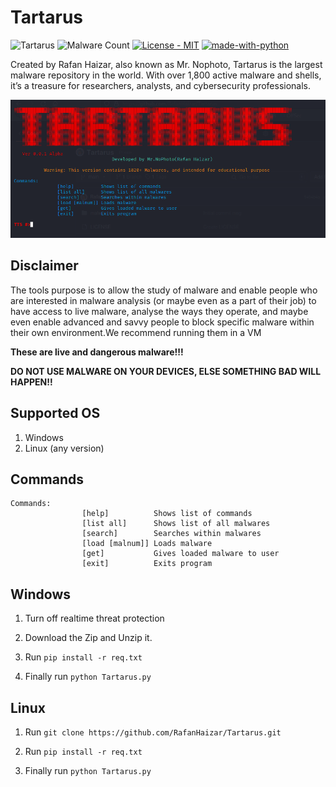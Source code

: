 Tartarus
=============
![Tartarus](https://img.shields.io/badge/Tartarus-0.0.1%20Alpha-grey?labelColor=780606&style=plastic)
![Malware Count](https://img.shields.io/badge/Malware%20Count-1820-grey?labelColor=green&style=plastic)
[![License - MIT](https://img.shields.io/badge/License-MIT-blue)](https://raw.githubusercontent.com/RafanHaizar/AttendanceApp/main/LICENSE)
[![made-with-python](https://img.shields.io/badge/Made%20with-Python-1f425f.svg)](https://www.python.org/)

Created by Rafan Haizar, also known as Mr. Nophoto, Tartarus is the largest malware repository in the world. With over 1,800 active malware and shells, it’s a treasure for researchers, analysts, and cybersecurity professionals.

![alt text](https://github.com/RafanHaizar/Tartarus/blob/main/insight1.png)

## Disclaimer
The tools purpose is to allow the study of malware and enable people who are interested in malware analysis (or maybe even as a part of their job) to have access to live malware, analyse the ways they operate, and maybe even enable advanced and savvy  people to block specific malware within their own environment.We recommend running them in a VM

**These are live and dangerous malware!!!**

**DO NOT USE MALWARE ON YOUR DEVICES, ELSE SOMETHING BAD WILL HAPPEN!!**



## Supported OS
<ol>
  <li>Windows</li>
  <li>Linux (any version)</li>
</ol> 

## Commands
```
Commands: 
                [help]          Shows list of commands
                [list all]      Shows list of all malwares
                [search]        Searches within malwares
                [load [malnum]] Loads malware
                [get]           Gives loaded malware to user
                [exit]          Exits program

```

## Windows


  1. Turn off realtime threat protection
  
  2. Download the Zip and Unzip it.
  
  3. Run `pip install -r req.txt`
  
  4. Finally run `python Tartarus.py`

## Linux

  1. Run `git clone https://github.com/RafanHaizar/Tartarus.git`
  
  2. Run `pip install -r req.txt`
  
  3. Finally run `python Tartarus.py`

